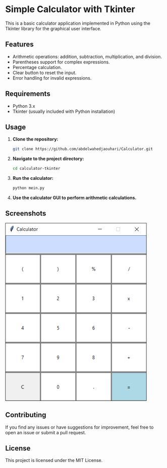 # Simple Calculator with Tkinter

This is a basic calculator application implemented in Python using the Tkinter library for the graphical user interface.

## Features
- Arithmetic operations: addition, subtraction, multiplication, and division.
- Parentheses support for complex expressions.
- Percentage calculation.
- Clear button to reset the input.
- Error handling for invalid expressions.

## Requirements
- Python 3.x
- Tkinter (usually included with Python installation)

## Usage
1. **Clone the repository:**
    ```bash
    git clone https://github.com/abdelwahedjaouhari/Calculator.git
    ```
2. **Navigate to the project directory:**
    ```bash
    cd calculator-tkinter
    ```
3. **Run the calculator:**
    ```bash
    python mein.py
    ```
4. **Use the calculator GUI to perform arithmetic calculations.**

## Screenshots
![Calculator Screenshot](screenshots/calculator_screenshot.png)

## Contributing
If you find any issues or have suggestions for improvement, feel free to open an issue or submit a pull request.

## License
This project is licensed under the MIT License.
